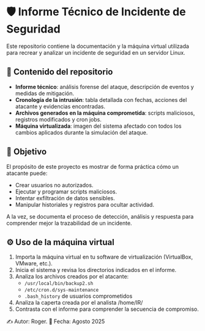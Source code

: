 # 🛡️ Informe Técnico de Incidente de Seguridad  

Este repositorio contiene la documentación y la máquina virtual utilizada para recrear y analizar un incidente de seguridad en un servidor Linux.  

## 📂 Contenido del repositorio  

- **Informe técnico**: análisis forense del ataque, descripción de eventos y medidas de mitigación.  
- **Cronología de la intrusión**: tabla detallada con fechas, acciones del atacante y evidencias encontradas.  
- **Archivos generados en la máquina comprometida**: scripts maliciosos, registros modificados y cron jobs.  
- **Máquina virtualizada**: imagen del sistema afectado con todos los cambios aplicados durante la simulación del ataque.  

## 🎯 Objetivo  

El propósito de este proyecto es mostrar de forma práctica cómo un atacante puede:  

- Crear usuarios no autorizados.  
- Ejecutar y programar scripts maliciosos.  
- Intentar exfiltración de datos sensibles.  
- Manipular historiales y registros para ocultar actividad.  

A la vez, se documenta el proceso de detección, análisis y respuesta para comprender mejor la trazabilidad de un incidente.  

## ⚙️ Uso de la máquina virtual  

1. Importa la máquina virtual en tu software de virtualización (VirtualBox, VMware, etc.).  
2. Inicia el sistema y revisa los directorios indicados en el informe.  
3. Analiza los archivos creados por el atacante:  
   - `/usr/local/bin/backup2.sh`  
   - `/etc/cron.d/sys-maintenance`  
   - `.bash_history` de usuarios comprometidos 
4. Analiza la caperta creada por el analista /home/IR/ 
4. Contrasta con el informe para comprender la secuencia de compromiso.  

✍️ Autor: Roger. 
📅 Fecha: Agosto 2025  
